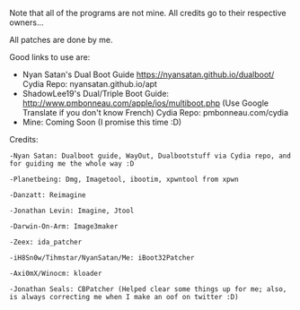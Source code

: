 Note that all of the programs are not mine. All credits go to their respective owners...

All patches are done by me.

Good links to use are: 
  - Nyan Satan's Dual Boot Guide https://nyansatan.github.io/dualboot/ Cydia Repo: nyansatan.github.io/apt
  - ShadowLee19's Dual/Triple Boot Guide: http://www.pmbonneau.com/apple/ios/multiboot.php (Use Google Translate if you don't know French) Cydia Repo: pmbonneau.com/cydia
  - Mine: Coming Soon (I promise this time :D)

  Credits:
  
	-Nyan Satan: Dualboot guide, WayOut, Dualbootstuff via Cydia repo, and for guiding me the whole way :D
	
	-Planetbeing: Dmg, Imagetool, ibootim, xpwntool from xpwn
	
	-Danzatt: Reimagine

	-Jonathan Levin: Imagine, Jtool

	-Darwin-On-Arm: Image3maker

	-Zeex: ida_patcher

	-iH8Sn0w/Tihmstar/NyanSatan/Me: iBoot32Patcher
	
	-Axi0mX/Winocm: kloader
	
	-Jonathan Seals: CBPatcher (Helped clear some things up for me; also, is always correcting me when I make an oof on twitter :D)




